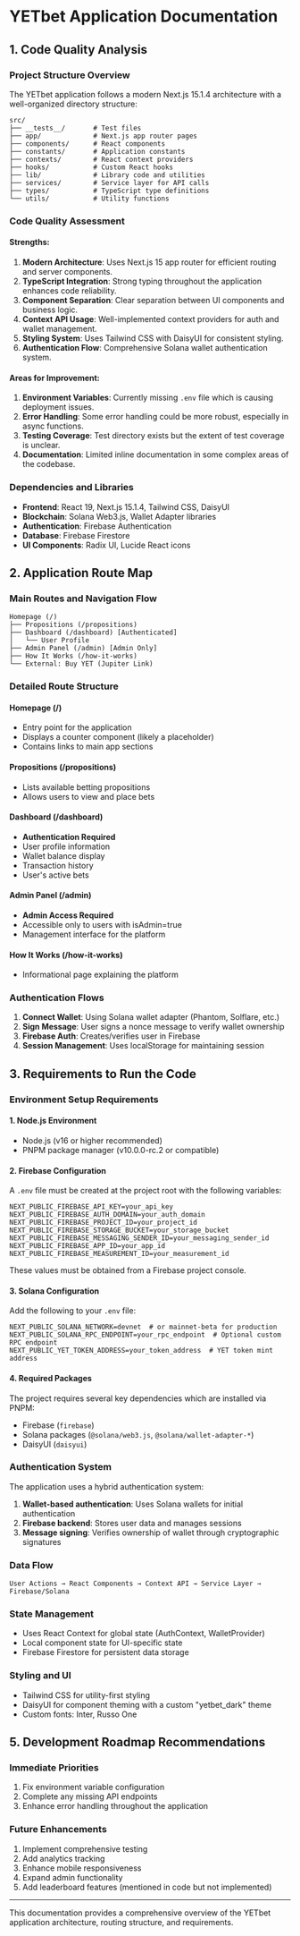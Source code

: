 # YETbet Application Documentation

## 1. Code Quality Analysis

### Project Structure Overview
The YETbet application follows a modern Next.js 15.1.4 architecture with a well-organized directory structure:

```
src/
├── __tests__/       # Test files
├── app/             # Next.js app router pages
├── components/      # React components
├── constants/       # Application constants
├── contexts/        # React context providers
├── hooks/           # Custom React hooks
├── lib/             # Library code and utilities
├── services/        # Service layer for API calls
├── types/           # TypeScript type definitions
└── utils/           # Utility functions
```

### Code Quality Assessment

#### Strengths:
1. **Modern Architecture**: Uses Next.js 15 app router for efficient routing and server components.
2. **TypeScript Integration**: Strong typing throughout the application enhances code reliability.
3. **Component Separation**: Clear separation between UI components and business logic.
4. **Context API Usage**: Well-implemented context providers for auth and wallet management.
5. **Styling System**: Uses Tailwind CSS with DaisyUI for consistent styling.
6. **Authentication Flow**: Comprehensive Solana wallet authentication system.

#### Areas for Improvement:
1. **Environment Variables**: Currently missing `.env` file which is causing deployment issues.
2. **Error Handling**: Some error handling could be more robust, especially in async functions.
3. **Testing Coverage**: Test directory exists but the extent of test coverage is unclear.
4. **Documentation**: Limited inline documentation in some complex areas of the codebase.

### Dependencies and Libraries
- **Frontend**: React 19, Next.js 15.1.4, Tailwind CSS, DaisyUI
- **Blockchain**: Solana Web3.js, Wallet Adapter libraries
- **Authentication**: Firebase Authentication
- **Database**: Firebase Firestore
- **UI Components**: Radix UI, Lucide React icons

## 2. Application Route Map

### Main Routes and Navigation Flow

```
Homepage (/)
├── Propositions (/propositions)
├── Dashboard (/dashboard) [Authenticated]
│   └── User Profile
├── Admin Panel (/admin) [Admin Only]
├── How It Works (/how-it-works)
└── External: Buy YET (Jupiter Link)
```

### Detailed Route Structure

#### Homepage (/)
- Entry point for the application
- Displays a counter component (likely a placeholder)
- Contains links to main app sections

#### Propositions (/propositions)
- Lists available betting propositions
- Allows users to view and place bets

#### Dashboard (/dashboard)
- **Authentication Required**
- User profile information
- Wallet balance display
- Transaction history
- User's active bets

#### Admin Panel (/admin)
- **Admin Access Required**
- Accessible only to users with isAdmin=true
- Management interface for the platform

#### How It Works (/how-it-works)
- Informational page explaining the platform

### Authentication Flows
1. **Connect Wallet**: Using Solana wallet adapter (Phantom, Solflare, etc.)
2. **Sign Message**: User signs a nonce message to verify wallet ownership
3. **Firebase Auth**: Creates/verifies user in Firebase
4. **Session Management**: Uses localStorage for maintaining session

## 3. Requirements to Run the Code

### Environment Setup Requirements

#### 1. Node.js Environment
- Node.js (v16 or higher recommended)
- PNPM package manager (v10.0.0-rc.2 or compatible)

#### 2. Firebase Configuration
A `.env` file must be created at the project root with the following variables:

```
NEXT_PUBLIC_FIREBASE_API_KEY=your_api_key
NEXT_PUBLIC_FIREBASE_AUTH_DOMAIN=your_auth_domain
NEXT_PUBLIC_FIREBASE_PROJECT_ID=your_project_id
NEXT_PUBLIC_FIREBASE_STORAGE_BUCKET=your_storage_bucket
NEXT_PUBLIC_FIREBASE_MESSAGING_SENDER_ID=your_messaging_sender_id
NEXT_PUBLIC_FIREBASE_APP_ID=your_app_id
NEXT_PUBLIC_FIREBASE_MEASUREMENT_ID=your_measurement_id
```

These values must be obtained from a Firebase project console.

#### 3. Solana Configuration
Add the following to your `.env` file:

```
NEXT_PUBLIC_SOLANA_NETWORK=devnet  # or mainnet-beta for production
NEXT_PUBLIC_SOLANA_RPC_ENDPOINT=your_rpc_endpoint  # Optional custom RPC endpoint
NEXT_PUBLIC_YET_TOKEN_ADDRESS=your_token_address  # YET token mint address
```

#### 4. Required Packages
The project requires several key dependencies which are installed via PNPM:
- Firebase (`firebase`)
- Solana packages (`@solana/web3.js`, `@solana/wallet-adapter-*`)
- DaisyUI (`daisyui`)


### Authentication System
The application uses a hybrid authentication system:
1. **Wallet-based authentication**: Uses Solana wallets for initial authentication
2. **Firebase backend**: Stores user data and manages sessions
3. **Message signing**: Verifies ownership of wallet through cryptographic signatures

### Data Flow
```
User Actions → React Components → Context API → Service Layer → Firebase/Solana
```

### State Management
- Uses React Context for global state (AuthContext, WalletProvider)
- Local component state for UI-specific state
- Firebase Firestore for persistent data storage

### Styling and UI
- Tailwind CSS for utility-first styling
- DaisyUI for component theming with a custom "yetbet_dark" theme
- Custom fonts: Inter, Russo One

## 5. Development Roadmap Recommendations

### Immediate Priorities
1. Fix environment variable configuration
2. Complete any missing API endpoints
3. Enhance error handling throughout the application

### Future Enhancements
1. Implement comprehensive testing
2. Add analytics tracking
3. Enhance mobile responsiveness
4. Expand admin functionality
5. Add leaderboard features (mentioned in code but not implemented)

---

This documentation provides a comprehensive overview of the YETbet application architecture, routing structure, and requirements.
